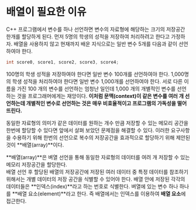 # 배열이 필요한 이유

C++ 프로그램에서 변수를 하나 선언하면 변수의 자료형에 해당하는 크기의 저장공간 한개를 할당하게 된다. 
먼저 5명의 학생의 성적을 저장하여 처리하려고 한다고 가정하자.
배열을 사용하지 않고 현재까지 배운 지식으로는 일반 변수 5개를 다음과 같이 선언하여야 한다.
```C++
int score0, score1, score2, score3, score4;
```
100명의 학생 성적을 저장하여야 한다면 일반 변수 100개를 선언하여야 한다. 
1,000명의 학생 성적을 처리하여야 한다면 일반 변수 1,000개를 선언하여야 한다. 
서로 다른 이름을 가진 100 개의 변수를 선언하는 엄청난 일인데 1,000 개의 개별적인 변수를 선언하는 것을 프로그래머에게는 재앙이다. 
**이처럼 문맥(context)이 같은 변수를 여러 개 선언하는데 개별적인 변수로 선언하는 것은 매우 비효율적이고 프로그램의 가독성을 떨어뜨린다.**

동일한 자료형의 의미가 같은 데이터를 원하는 개수 만큼 저장할 수 있는 메모리 공간을 한번에 할당할 수 있다면 앞에서 살펴 보았던 문제점을 해결할 수 있다. 
이러한 요구사항을 수용하기 위해 한번의 선언으로 복수의 저장공간을 효과적으로 할당하기 위해 제안된 것이 **배열(array)**이다. 

**배열(array)**은 벼열 선언을 통해 동일한 자료형의 데이터를 여려 개 저장할 수 있는 메모리 저장공간을 할당한다.  
배열 선언 후 할당된 배열의 저장공간에 저장된 여러 데이터 중 특정 데이터를 참조하기 위해서는 개별 데이터의 저장 공간을 식별할 수 있어야 한다. 
배열 안에 저장된 각각의 데이터들은 **인덱스(index)**라고 하는 번호로 식별한다. 
벼열에 있는 변수 하나 하나를 **배열 요소(element)**라고 한다. 
즉 배열에서는 인덱스를 이용하여 **배열 요소**에 접근한다. 
